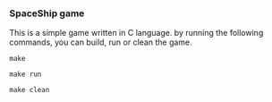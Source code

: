 ### SpaceShip game

This is a simple game written in C language. by running the following commands, you can build, run or clean the game.

```
make
```
```
make run
```
```
make clean
```
